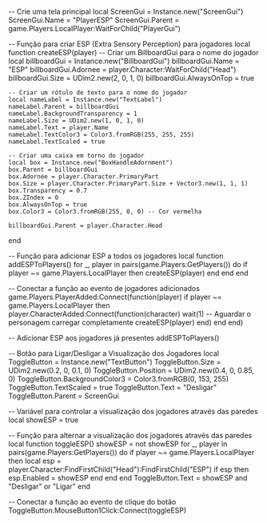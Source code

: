 -- Crie uma tela principal
local ScreenGui = Instance.new("ScreenGui")
ScreenGui.Name = "PlayerESP"
ScreenGui.Parent = game.Players.LocalPlayer:WaitForChild("PlayerGui")

-- Função para criar ESP (Extra Sensory Perception) para jogadores
local function createESP(player)
    -- Criar um BillboardGui para o nome do jogador
    local billboardGui = Instance.new("BillboardGui")
    billboardGui.Name = "ESP"
    billboardGui.Adornee = player.Character:WaitForChild("Head")
    billboardGui.Size = UDim2.new(2, 0, 1, 0)
    billboardGui.AlwaysOnTop = true

    -- Criar um rótulo de texto para o nome do jogador
    local nameLabel = Instance.new("TextLabel")
    nameLabel.Parent = billboardGui
    nameLabel.BackgroundTransparency = 1
    nameLabel.Size = UDim2.new(1, 0, 1, 0)
    nameLabel.Text = player.Name
    nameLabel.TextColor3 = Color3.fromRGB(255, 255, 255)
    nameLabel.TextScaled = true

    -- Criar uma caixa em torno do jogador
    local box = Instance.new("BoxHandleAdornment")
    box.Parent = billboardGui
    box.Adornee = player.Character.PrimaryPart
    box.Size = player.Character.PrimaryPart.Size + Vector3.new(1, 1, 1)
    box.Transparency = 0.7
    box.ZIndex = 0
    box.AlwaysOnTop = true
    box.Color3 = Color3.fromRGB(255, 0, 0) -- Cor vermelha

    billboardGui.Parent = player.Character.Head
end

-- Função para adicionar ESP a todos os jogadores
local function addESPToPlayers()
    for _, player in pairs(game.Players:GetPlayers()) do
        if player ~= game.Players.LocalPlayer then
            createESP(player)
        end
    end
end

-- Conectar a função ao evento de jogadores adicionados
game.Players.PlayerAdded:Connect(function(player)
    if player ~= game.Players.LocalPlayer then
        player.CharacterAdded:Connect(function(character)
            wait(1) -- Aguardar o personagem carregar completamente
            createESP(player)
        end)
    end
end)

-- Adicionar ESP aos jogadores já presentes
addESPToPlayers()

-- Botão para Ligar/Desligar a Visualização dos Jogadores
local ToggleButton = Instance.new("TextButton")
ToggleButton.Size = UDim2.new(0.2, 0, 0.1, 0)
ToggleButton.Position = UDim2.new(0.4, 0, 0.85, 0)
ToggleButton.BackgroundColor3 = Color3.fromRGB(0, 153, 255)
ToggleButton.TextScaled = true
ToggleButton.Text = "Desligar"
ToggleButton.Parent = ScreenGui

-- Variável para controlar a visualização dos jogadores através das paredes
local showESP = true

-- Função para alternar a visualização dos jogadores através das paredes
local function toggleESP()
    showESP = not showESP
    for _, player in pairs(game.Players:GetPlayers()) do
        if player ~= game.Players.LocalPlayer then
            local esp = player.Character:FindFirstChild("Head"):FindFirstChild("ESP")
            if esp then
                esp.Enabled = showESP
            end
        end
    end
    ToggleButton.Text = showESP and "Desligar" or "Ligar"
end

-- Conectar a função ao evento de clique do botão
ToggleButton.MouseButton1Click:Connect(toggleESP)
